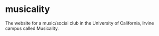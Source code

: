 musicality
==========

The website for a music/social club in the University of California, Irvine campus called Musicality.
